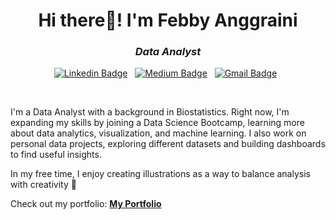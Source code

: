 <h1 align="center">Hi there👋! I'm Febby Anggraini</h1>

<h3 align='center'><i>Data Analyst</i></h3>

<div align="center">

[![Linkedin Badge](https://img.shields.io/badge/LinkedIn-0077B5?style=flat&logo=linkedin&logoColor=white)](https://www.linkedin.com/in/febbyanggrainii)&nbsp;&nbsp;
[![Medium Badge](https://img.shields.io/badge/Medium-12100E?style=flat&logo=medium&logoColor=white)](https://medium.com/@febbyngrni)&nbsp;&nbsp;
[![Gmail Badge](https://img.shields.io/badge/Gmail-D14836?style=flat&logo=gmail&logoColor=white&link=mailto:clebiomojunior@gmail.com)](https://mail.google.com/mail/?view=cm&fs=1&to=febbyyanggraini01@gmail.com)&nbsp;&nbsp;

</div>

<br>

I'm a Data Analyst with a background in Biostatistics. Right now, I'm expanding my skills by joining a Data Science Bootcamp, learning more about data analytics, visualization, and machine learning. I also work on personal data projects, exploring different datasets and building dashboards to find useful insights.

In my free time, I enjoy creating illustrations as a way to balance analysis with creativity 🎨

Check out my portfolio: [**My Portfolio**](https://github.com/febbyngrni/data-portfolio)

</br>

<!--
**febbyngrni/febbyngrni** is a ✨ _special_ ✨ repository because its `README.md` (this file) appears on your GitHub profile.

Here are some ideas to get you started:

- 🔭 I’m currently working on ...
- 🌱 I’m currently learning ...
- 👯 I’m looking to collaborate on ...
- 🤔 I’m looking for help with ...
- 💬 Ask me about ...
- 📫 How to reach me: ...
- 😄 Pronouns: ...
- ⚡ Fun fact: ...
-->
